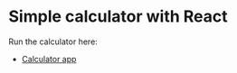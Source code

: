 # Simple calculator with React

Run the calculator here: 

- [Calculator app](https://calculator-react-adoodevvs-projects.vercel.app/)
